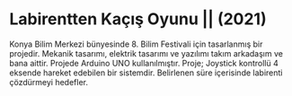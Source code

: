 # Labirentten Kaçış Oyunu || (2021)

Konya Bilim Merkezi bünyesinde 8. Bilim Festivali için tasarlanmış bir projedir.
Mekanik tasarımı, elektrik tasarımı ve yazılımı takım arkadaşım ve bana aittir.
Projede Arduino UNO kullanılmıştır.
Proje; Joystick kontrollü 4 eksende hareket edebilen bir sistemdir. Belirlenen süre içerisinde labirenti çözdürmeyi hedefler.
